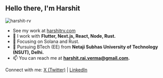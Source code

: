 <h2 align="left">Hello there, I'm Harshit</h2>

<p align="left"> <img src="https://komarev.com/ghpvc/?username=harshit-rv&label=Profile%20views&color=0e75b6&style=flat" alt="harshit-rv" /> </p>

- See my work at [harshitrv.com](https://harshitrv.com/)
- 📌 I work with **Flutter, Next.js, React, Node, Rust.**
- 🌱 Focusing on Solana and Rust. 
- 🏫 Pursuing BTech (EE) from **Netaji Subhas University of Technology (NSUT), Delhi.**
- 📫 You can reach me at **harshit.rai.verma@gmail.com.**

Connect with me: [X (Twitter)](https://x.com/HarshittRV) | [LinkedIn](https://www.linkedin.com/in/harshit-rai-verma/)
